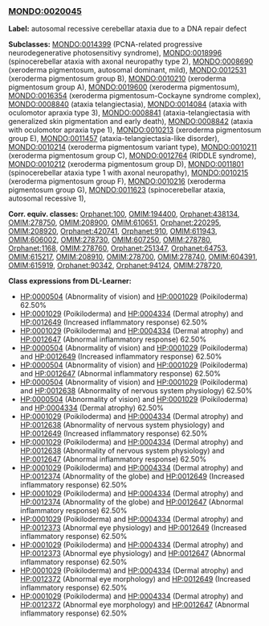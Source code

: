 
### [MONDO:0020045](http://purl.obolibrary.org/obo/MONDO_0020045)
**Label:** autosomal recessive cerebellar ataxia due to a DNA repair defect

**Subclasses:** [MONDO:0014399](http://purl.obolibrary.org/obo/MONDO_0014399) (PCNA-related progressive neurodegenerative photosensitivy syndrome), [MONDO:0018996](http://purl.obolibrary.org/obo/MONDO_0018996) (spinocerebellar ataxia with axonal neuropathy type 2), [MONDO:0008690](http://purl.obolibrary.org/obo/MONDO_0008690) (xeroderma pigmentosum, autosomal dominant, mild), [MONDO:0012531](http://purl.obolibrary.org/obo/MONDO_0012531) (xeroderma pigmentosum group B), [MONDO:0010210](http://purl.obolibrary.org/obo/MONDO_0010210) (xeroderma pigmentosum group A), [MONDO:0019600](http://purl.obolibrary.org/obo/MONDO_0019600) (xeroderma pigmentosum), [MONDO:0016354](http://purl.obolibrary.org/obo/MONDO_0016354) (xeroderma pigmentosum-Cockayne syndrome complex), [MONDO:0008840](http://purl.obolibrary.org/obo/MONDO_0008840) (ataxia telangiectasia), [MONDO:0014084](http://purl.obolibrary.org/obo/MONDO_0014084) (ataxia with oculomotor apraxia type 3), [MONDO:0008841](http://purl.obolibrary.org/obo/MONDO_0008841) (ataxia-telangiectasia with generalized skin pigmentation and early death), [MONDO:0008842](http://purl.obolibrary.org/obo/MONDO_0008842) (ataxia with oculomotor apraxia type 1), [MONDO:0010213](http://purl.obolibrary.org/obo/MONDO_0010213) (xeroderma pigmentosum group E), [MONDO:0011457](http://purl.obolibrary.org/obo/MONDO_0011457) (ataxia-telangiectasia-like disorder), [MONDO:0010214](http://purl.obolibrary.org/obo/MONDO_0010214) (xeroderma pigmentosum variant type), [MONDO:0010211](http://purl.obolibrary.org/obo/MONDO_0010211) (xeroderma pigmentosum group C), [MONDO:0012764](http://purl.obolibrary.org/obo/MONDO_0012764) (RIDDLE syndrome), [MONDO:0010212](http://purl.obolibrary.org/obo/MONDO_0010212) (xeroderma pigmentosum group D), [MONDO:0011801](http://purl.obolibrary.org/obo/MONDO_0011801) (spinocerebellar ataxia type 1 with axonal neuropathy), [MONDO:0010215](http://purl.obolibrary.org/obo/MONDO_0010215) (xeroderma pigmentosum group F), [MONDO:0010216](http://purl.obolibrary.org/obo/MONDO_0010216) (xeroderma pigmentosum group G), [MONDO:0011623](http://purl.obolibrary.org/obo/MONDO_0011623) (spinocerebellar ataxia, autosomal recessive 1), 

**Corr. equiv. classes:** [Orphanet:100](http://www.orpha.net/ORDO/Orphanet_100), [OMIM:194400](http://purl.obolibrary.org/obo/OMIM_194400), [Orphanet:438134](http://www.orpha.net/ORDO/Orphanet_438134), [OMIM:278750](http://purl.obolibrary.org/obo/OMIM_278750), [OMIM:208900](http://purl.obolibrary.org/obo/OMIM_208900), [OMIM:610651](http://purl.obolibrary.org/obo/OMIM_610651), [Orphanet:220295](http://www.orpha.net/ORDO/Orphanet_220295), [OMIM:208920](http://purl.obolibrary.org/obo/OMIM_208920), [Orphanet:420741](http://www.orpha.net/ORDO/Orphanet_420741), [Orphanet:910](http://www.orpha.net/ORDO/Orphanet_910), [OMIM:611943](http://purl.obolibrary.org/obo/OMIM_611943), [OMIM:606002](http://purl.obolibrary.org/obo/OMIM_606002), [OMIM:278730](http://purl.obolibrary.org/obo/OMIM_278730), [OMIM:607250](http://purl.obolibrary.org/obo/OMIM_607250), [OMIM:278780](http://purl.obolibrary.org/obo/OMIM_278780), [Orphanet:1168](http://www.orpha.net/ORDO/Orphanet_1168), [OMIM:278760](http://purl.obolibrary.org/obo/OMIM_278760), [Orphanet:251347](http://www.orpha.net/ORDO/Orphanet_251347), [Orphanet:64753](http://www.orpha.net/ORDO/Orphanet_64753), [OMIM:615217](http://purl.obolibrary.org/obo/OMIM_615217), [OMIM:208910](http://purl.obolibrary.org/obo/OMIM_208910), [OMIM:278700](http://purl.obolibrary.org/obo/OMIM_278700), [OMIM:278740](http://purl.obolibrary.org/obo/OMIM_278740), [OMIM:604391](http://purl.obolibrary.org/obo/OMIM_604391), [OMIM:615919](http://purl.obolibrary.org/obo/OMIM_615919), [Orphanet:90342](http://www.orpha.net/ORDO/Orphanet_90342), [Orphanet:94124](http://www.orpha.net/ORDO/Orphanet_94124), [OMIM:278720](http://purl.obolibrary.org/obo/OMIM_278720), 

**Class expressions from DL-Learner:**

- [HP:0000504](http://purl.obolibrary.org/obo/HP_0000504) (Abnormality of vision) and [HP:0001029](http://purl.obolibrary.org/obo/HP_0001029) (Poikiloderma) 62.50%
- [HP:0001029](http://purl.obolibrary.org/obo/HP_0001029) (Poikiloderma) and [HP:0004334](http://purl.obolibrary.org/obo/HP_0004334) (Dermal atrophy) and [HP:0012649](http://purl.obolibrary.org/obo/HP_0012649) (Increased inflammatory response) 62.50%
- [HP:0001029](http://purl.obolibrary.org/obo/HP_0001029) (Poikiloderma) and [HP:0004334](http://purl.obolibrary.org/obo/HP_0004334) (Dermal atrophy) and [HP:0012647](http://purl.obolibrary.org/obo/HP_0012647) (Abnormal inflammatory response) 62.50%
- [HP:0000504](http://purl.obolibrary.org/obo/HP_0000504) (Abnormality of vision) and [HP:0001029](http://purl.obolibrary.org/obo/HP_0001029) (Poikiloderma) and [HP:0012649](http://purl.obolibrary.org/obo/HP_0012649) (Increased inflammatory response) 62.50%
- [HP:0000504](http://purl.obolibrary.org/obo/HP_0000504) (Abnormality of vision) and [HP:0001029](http://purl.obolibrary.org/obo/HP_0001029) (Poikiloderma) and [HP:0012647](http://purl.obolibrary.org/obo/HP_0012647) (Abnormal inflammatory response) 62.50%
- [HP:0000504](http://purl.obolibrary.org/obo/HP_0000504) (Abnormality of vision) and [HP:0001029](http://purl.obolibrary.org/obo/HP_0001029) (Poikiloderma) and [HP:0012638](http://purl.obolibrary.org/obo/HP_0012638) (Abnormality of nervous system physiology) 62.50%
- [HP:0000504](http://purl.obolibrary.org/obo/HP_0000504) (Abnormality of vision) and [HP:0001029](http://purl.obolibrary.org/obo/HP_0001029) (Poikiloderma) and [HP:0004334](http://purl.obolibrary.org/obo/HP_0004334) (Dermal atrophy) 62.50%
- [HP:0001029](http://purl.obolibrary.org/obo/HP_0001029) (Poikiloderma) and [HP:0004334](http://purl.obolibrary.org/obo/HP_0004334) (Dermal atrophy) and [HP:0012638](http://purl.obolibrary.org/obo/HP_0012638) (Abnormality of nervous system physiology) and [HP:0012649](http://purl.obolibrary.org/obo/HP_0012649) (Increased inflammatory response) 62.50%
- [HP:0001029](http://purl.obolibrary.org/obo/HP_0001029) (Poikiloderma) and [HP:0004334](http://purl.obolibrary.org/obo/HP_0004334) (Dermal atrophy) and [HP:0012638](http://purl.obolibrary.org/obo/HP_0012638) (Abnormality of nervous system physiology) and [HP:0012647](http://purl.obolibrary.org/obo/HP_0012647) (Abnormal inflammatory response) 62.50%
- [HP:0001029](http://purl.obolibrary.org/obo/HP_0001029) (Poikiloderma) and [HP:0004334](http://purl.obolibrary.org/obo/HP_0004334) (Dermal atrophy) and [HP:0012374](http://purl.obolibrary.org/obo/HP_0012374) (Abnormality of the globe) and [HP:0012649](http://purl.obolibrary.org/obo/HP_0012649) (Increased inflammatory response) 62.50%
- [HP:0001029](http://purl.obolibrary.org/obo/HP_0001029) (Poikiloderma) and [HP:0004334](http://purl.obolibrary.org/obo/HP_0004334) (Dermal atrophy) and [HP:0012374](http://purl.obolibrary.org/obo/HP_0012374) (Abnormality of the globe) and [HP:0012647](http://purl.obolibrary.org/obo/HP_0012647) (Abnormal inflammatory response) 62.50%
- [HP:0001029](http://purl.obolibrary.org/obo/HP_0001029) (Poikiloderma) and [HP:0004334](http://purl.obolibrary.org/obo/HP_0004334) (Dermal atrophy) and [HP:0012373](http://purl.obolibrary.org/obo/HP_0012373) (Abnormal eye physiology) and [HP:0012649](http://purl.obolibrary.org/obo/HP_0012649) (Increased inflammatory response) 62.50%
- [HP:0001029](http://purl.obolibrary.org/obo/HP_0001029) (Poikiloderma) and [HP:0004334](http://purl.obolibrary.org/obo/HP_0004334) (Dermal atrophy) and [HP:0012373](http://purl.obolibrary.org/obo/HP_0012373) (Abnormal eye physiology) and [HP:0012647](http://purl.obolibrary.org/obo/HP_0012647) (Abnormal inflammatory response) 62.50%
- [HP:0001029](http://purl.obolibrary.org/obo/HP_0001029) (Poikiloderma) and [HP:0004334](http://purl.obolibrary.org/obo/HP_0004334) (Dermal atrophy) and [HP:0012372](http://purl.obolibrary.org/obo/HP_0012372) (Abnormal eye morphology) and [HP:0012649](http://purl.obolibrary.org/obo/HP_0012649) (Increased inflammatory response) 62.50%
- [HP:0001029](http://purl.obolibrary.org/obo/HP_0001029) (Poikiloderma) and [HP:0004334](http://purl.obolibrary.org/obo/HP_0004334) (Dermal atrophy) and [HP:0012372](http://purl.obolibrary.org/obo/HP_0012372) (Abnormal eye morphology) and [HP:0012647](http://purl.obolibrary.org/obo/HP_0012647) (Abnormal inflammatory response) 62.50%


